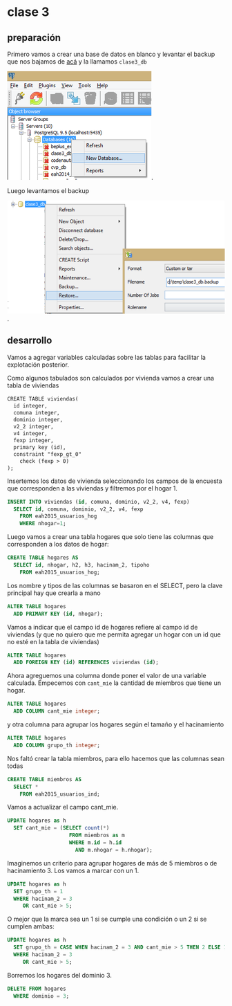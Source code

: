 ﻿# clase 3

## preparación

Primero vamos a crear una base de datos en blanco y levantar el backup que nos bajamos de [acá](../bases/clase3_db.backup) y la llamamos `clase3_db` 

![crear base](crear_base_1.png). 

Luego levantamos el backup 

![levantar base](crear_base_2.png). 

## desarrollo

Vamos a agregar variables calculadas sobre las tablas para facilitar la explotación posterior.

Como algunos tabulados son calculados por vivienda vamos a crear una tabla de viviendas

```
CREATE TABLE viviendas(
  id integer,
  comuna integer,
  dominio integer,
  v2_2 integer,
  v4 integer,
  fexp integer,
  primary key (id),
  constraint "fexp_gt_0" 
    check (fexp > 0)
);
```

Insertemos los datos de vivienda seleccionando los campos de la encuesta que 
corresponden a las viviendas y filtremos por el hogar 1.

```sql
INSERT INTO viviendas (id, comuna, dominio, v2_2, v4, fexp)
  SELECT id, comuna, dominio, v2_2, v4, fexp
    FROM eah2015_usuarios_hog
    WHERE nhogar=1;
```

Luego vamos a crear una tabla hogares que solo tiene las columnas que corresponden a los datos de hogar:

```sql
CREATE TABLE hogares AS
  SELECT id, nhogar, h2, h3, hacinam_2, tipoho
    FROM eah2015_usuarios_hog;
```


Los nombre y tipos de las columnas se basaron en el SELECT, pero la clave principal hay que crearla a mano

```sql
ALTER TABLE hogares 
  ADD PRIMARY KEY (id, nhogar);
```

Vamos a indicar que el campo id de hogares refiere al campo id de viviendas (y que no quiero que me permita agregar un hogar con un id que no esté en la tabla de viviendas)

```sql
ALTER TABLE hogares 
  ADD FOREIGN KEY (id) REFERENCES viviendas (id);
```

Ahora agreguemos una columna donde poner el valor de una variable calculada. Empecemos con `cant_mie` la cantidad de miembros que tiene un hogar.

```sql
ALTER TABLE hogares 
  ADD COLUMN cant_mie integer;
```

y otra columna para agrupar los hogares según el tamaño y el hacinamiento

```sql
ALTER TABLE hogares 
  ADD COLUMN grupo_th integer;
```

Nos faltó crear la tabla miembros, para ello hacemos que las columnas sean todas

```sql
CREATE TABLE miembros AS
  SELECT *
    FROM eah2015_usuarios_ind;
```

Vamos a actualizar el campo cant_mie.

```sql
UPDATE hogares as h
  SET cant_mie = (SELECT count(*) 
                    FROM miembros as m
                    WHERE m.id = h.id 
                      AND m.nhogar = h.nhogar);
```

Imaginemos un criterio para agrupar hogares de más de 5 miembros o de hacinamiento 3. Los vamos a marcar con un 1.

```sql
UPDATE hogares as h
  SET grupo_th = 1
  WHERE hacinam_2 = 3
     OR cant_mie > 5;
```

O mejor que la marca sea un 1 si se cumple una condición o un 2 si se cumplen ambas:

```sql
UPDATE hogares as h
  SET grupo_th = CASE WHEN hacinam_2 = 3 AND cant_mie > 5 THEN 2 ELSE 1 END
  WHERE hacinam_2 = 3
     OR cant_mie > 5;
```

Borremos los hogares del dominio 3. 

```sql
DELETE FROM hogares 
  WHERE dominio = 3;
```